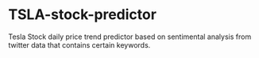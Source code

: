 # TSLA-stock-predictor
Tesla Stock daily price trend predictor based on sentimental analysis from twitter data that contains certain keywords.
